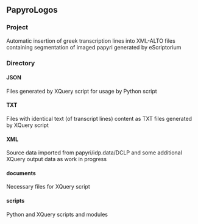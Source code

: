 ## PapyroLogos
### Project
Automatic insertion of greek transcription lines into XML-ALTO files containing segmentation of imaged papyri generated by eScriptorium 
### Directory
#### JSON
Files generated by XQuery script for usage by Python script
#### TXT
Files with identical text (of transcript lines) content as TXT files generated by XQuery script
#### XML
Source data imported from papyri/idp.data/DCLP and some additional XQuery output data as work in progress
#### documents 
Necessary files for XQuery script
#### scripts
Python and XQuery scripts and modules

